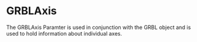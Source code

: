 # GRBLAxis

The GRBLAxis Paramter is used in conjunction with the GRBL object and is used to hold information about individual axes. 